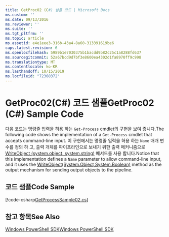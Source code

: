 ```yaml
---
title: GetProc02 (C#) 샘플 코드 | Microsoft Docs
ms.custom: ''
ms.date: 09/13/2016
ms.reviewer: ''
ms.suite: ''
ms.tgt_pltfrm: ''
ms.topic: article
ms.assetid: e4e1eee3-316b-43a4-8a60-313391619be6
caps.latest.revision: 6
ms.openlocfilehash: 5989b1e7030375b1bacdd9b82c25c1a8288fd637
ms.sourcegitcommit: 52a67bcd9d7bf3e8600ea4302d1fa8970ff9c998
ms.translationtype: MT
ms.contentlocale: ko-KR
ms.lasthandoff: 10/15/2019
ms.locfileid: "72360372"
---
```

# <a name="getproc02-c-sample-code"></a><span data-ttu-id="698d0-102">GetProc02(C#) 코드 샘플</span><span class="sxs-lookup"><span data-stu-id="698d0-102">GetProc02 (C#) Sample Code</span></span>

<span data-ttu-id="698d0-103">다음 코드는 명령줄 입력을 허용 하는 `Get-Process` cmdlet의 구현을 보여 줍니다.</span><span class="sxs-lookup"><span data-stu-id="698d0-103">The following code shows the implementation of a `Get-Process` cmdlet that accepts command-line input.</span></span> <span data-ttu-id="698d0-104">이 구현에서는 명령줄 입력을 허용 하는 `Name` 매개 변수를 정의 하 고, 출력 개체를 파이프라인으로 보내기 위한 출력 메커니즘으로 [WriteObject (system.object, system.string)](/dotnet/api/system.management.automation.cmdlet.writeobject?view=pscore-6.2.0#System_Management_Automation_Cmdlet_WriteObject_System_Object_System_Boolean_) 메서드를 사용 합니다.</span><span class="sxs-lookup"><span data-stu-id="698d0-104">Notice that this implementation defines a `Name` parameter to allow command-line input, and it uses the [WriteObject(System.Object,System.Boolean)](/dotnet/api/system.management.automation.cmdlet.writeobject?view=pscore-6.2.0#System_Management_Automation_Cmdlet_WriteObject_System_Object_System_Boolean_) method as the output mechanism for sending output objects to the pipeline.</span></span>

## <a name="code-sample"></a><span data-ttu-id="698d0-105">코드 샘플</span><span class="sxs-lookup"><span data-stu-id="698d0-105">Code Sample</span></span>

[!code-csharp[GetProcessSample02.cs](../../../../powershell-sdk-samples/SDK-2.0/csharp/GetProcessSample02/GetProcessSample02.cs#L11-L76 "GetProcessSample02.cs")]

## <a name="see-also"></a><span data-ttu-id="698d0-106">참고 항목</span><span class="sxs-lookup"><span data-stu-id="698d0-106">See Also</span></span>

[<span data-ttu-id="698d0-107">Windows PowerShell SDK</span><span class="sxs-lookup"><span data-stu-id="698d0-107">Windows PowerShell SDK</span></span>](../windows-powershell-reference.md)
